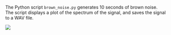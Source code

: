The Python script `brown_noise.py` generates 10 seconds of brown noise.
The script displays a plot of the spectrum of the signal, and saves
the signal to a WAV file.

![](https://github.com/WarrenWeckesser/experiments/blob/main/python/scipy/brown-noise/brown-spectrum.svg)
